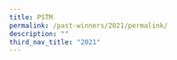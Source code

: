 ```yaml
---
title: PSTM
permalink: /past-winners/2021/permalink/
description: ""
third_nav_title: "2021"
---
```

